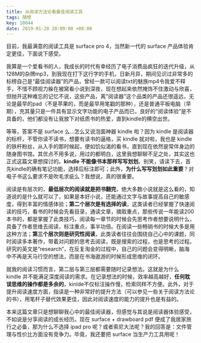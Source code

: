 ```yaml
---
title: 从阅读方法论看最佳阅读工具
tags: 随想
key: 10044
date: 2019-01-28 20:09:00 +08:00
---
```


目前，我最满意的阅读工具是 surface pro 4，当然新一代的 surface 产品体验肯定更佳，下面说下感受。

我算是一个爱看书的人，我成长的时代有幸经历了电子消费品疯狂的迭代升级，从128M的杂牌mp3，到我现在打下这行字的手机，日新月异，期间见识过非常多的标榜自己是“最佳阅读器”的产品，曾经一款可以阅读txt的魅族mp4令我爱不释手，不惜不顾视力躲在被窝看小说到深夜，现在想起来依然掩饰不住激动与欣喜，但抛开这种难忘的记忆不说，这些产品，离“阅读器”这个品类的产品还很遥远，无论是最早的pad（不是苹果的，而是最早用笔戳的那种），还是普通平板电脑（早期），充其量只是一件具有显示文字功能的电子产品而已，良好的“阅读体验”是不具备的，他们都没有让我放下对纸质书的热爱，直到kindle的横空出世。

<!--more-->

等等，答案不是 surface 么…怎么又说泡面神器 kindle 啦？因为 kindle 是阅读器的标杆，不管你读不读书，想要有读书的逼格，买 kindle 就对啦，我也是 kindle 的铁杆粉丝，从入手的那时候起，便如饥似渴的看书，直到现在依然是常伴身边的随身图书馆。其优点不用多说，用过的都明白，这里我想聊聊不足之处，其实这也正式这篇文章想探讨的。**kindle 不能像书本那样写写划划**。别笑，请读下去，首先kindle的确有笔记功能，选择后标注即可；此外，**为什么写写划划如此重要**？对电子书这么要求不是吹毛求疵么？我想说，真的很重要。

阅读是有层次的，**最低层次的阅读就是把书翻完**，绝大多数小说就是这么看的，知道说的是什么就可以了，如果是本好小说，还能通过文字与故事提高自己的敏感度，得到丰富的情感体验；**第二个层次是有选择的读**，这类读者已经掌握了快速阅读的技巧，看书的时候会先看目录，通读文章，摘取重点，那些传说一年能读200本书的，都是掌握了此类技巧，阅读每一章节的时候会先思考作者想要说明什么，具备了作者思维去阅读，标注重点，事半功倍。在阅读一些畅销书的时候大多是用这种方法；**第三个层次则是研究性阅读**，此类读者往往会围绕自己心中的课题，同时阅读多本著作，带着对问题的思考去阅读，既是搜索的过程，也是思考的过程。研究的英文是“research”，在反复淘金的过程中，自己的问题会变得明晰，脑海中不再是天马行空的想法，而是在书海遨游的时候形成思维的闭环。

就我的阅读习惯而言，第二层与第三层都需要随时记录想法。这就是为什么 kindle 并不能满足深度阅读的需求。在记录想法的时候，效率越高越好，**任何耽误思维的操作都是多余的**，kinlde不仅标注操作慢，检索同样不方便。此外，对于提升阅读速度方面，指读是一种非常好的提升方法（可以参见一些关于阅读方法论的书），用笔杆子替代效果更佳，因此对阅读速度的能力的提升也是有益的。

本来这篇文章只是想聊聊我心中的最佳阅读器，但感觉与其说是阅读器体验感受，不如说是分享阅读的成长经历。现在 surface + drawboard pdf 便成了我居家旅行之必备，那为什么不选择 ipad pro 呢？或者索尼大法呢？我的回答是：文件管理与性价比方面没有竞争力。毕竟，我还要把 surface 当生产力工具用呢！
